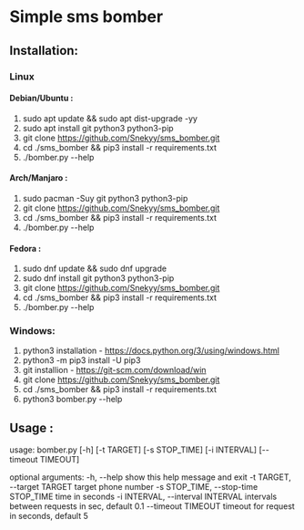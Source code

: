 # Simple sms bomber

## Installation:

### Linux
#### Debian/Ubuntu :

1. sudo apt update && sudo apt dist-upgrade -yy
2. sudo apt install git python3 python3-pip
3. git clone https://github.com/Snekyy/sms_bomber.git
4. cd ./sms_bomber && pip3 install -r requirements.txt
5. ./bomber.py --help

#### Arch/Manjaro :

1. sudo pacman -Suy git python3 python3-pip
2. git clone https://github.com/Snekyy/sms_bomber.git
3. cd ./sms_bomber && pip3 install -r requirements.txt
4. ./bomber.py --help

#### Fedora :

1. sudo dnf update && sudo dnf upgrade
2. sudo dnf install git python3 python3-pip
3. git clone https://github.com/Snekyy/sms_bomber.git
4. cd ./sms_bomber && pip3 install -r requirements.txt
5. ./bomber.py --help

### Windows:

1. python3 installation - https://docs.python.org/3/using/windows.html
2. python3 -m pip3 install -U pip3
3. git installion - https://git-scm.com/download/win
4. git clone https://github.com/Snekyy/sms_bomber.git
5. cd ./sms_bomber && pip3 install -r requirements.txt
6. python3 bomber.py --help

## Usage :

usage: bomber.py [-h] [-t TARGET] [-s STOP_TIME] [-i INTERVAL]
                 [--timeout TIMEOUT]

optional arguments:
  -h, --help                            show this help message and exit
  -t TARGET, --target TARGET            target phone number
  -s STOP_TIME, --stop-time STOP_TIME   time in seconds
  -i INTERVAL, --interval INTERVAL      intervals between requests in sec, default 0.1
  --timeout TIMEOUT                     timeout for request in seconds, default 5

